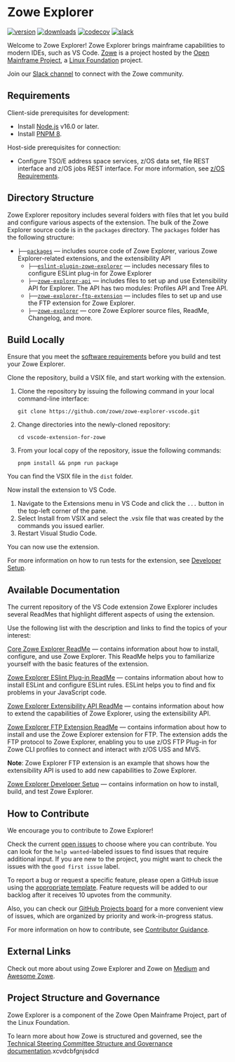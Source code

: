 # Zowe Explorer

[![version](https://img.shields.io/visual-studio-marketplace/v/Zowe.vscode-extension-for-zowe.svg)](https://img.shields.io/visual-studio-marketplace/v/Zowe.vscode-extension-for-zowe.svg)
[![downloads](https://img.shields.io/visual-studio-marketplace/d/Zowe.vscode-extension-for-zowe.svg)](https://img.shields.io/visual-studio-marketplace/d/Zowe.vscode-extension-for-zowe.svg)
[![codecov](https://codecov.io/gh/zowe/zowe-explorer-vscode/branch/main/graph/badge.svg)](https://codecov.io/gh/zowe/zowe-explorer-vscode)
[![slack](https://img.shields.io/badge/chat-on%20Slack-blue)](https://slack.openmainframeproject.org/)

Welcome to Zowe Explorer! Zowe Explorer brings mainframe capabilities to modern IDEs, such as VS Code. [Zowe](https://www.zowe.org/) is a project hosted by the [Open Mainframe Project](https://www.openmainframeproject.org/), a [Linux Foundation](https://www.linuxfoundation.org/) project.

Join our [Slack channel](https://slack.openmainframeproject.org/) to connect with the Zowe community.

## Requirements

Client-side prerequisites for development:

- Install [Node.js](https://nodejs.org/en/download/) v16.0 or later.
- Install [PNPM 8](https://pnpm.io/installation).

Host-side prerequisites for connection:

- Configure TSO/E address space services, z/OS data set, file REST interface and z/OS jobs REST interface. For more information, see [z/OS Requirements](https://docs.zowe.org/stable/user-guide/systemrequirements-zosmf.html#z-os-requirements).

## Directory Structure

Zowe Explorer repository includes several folders with files that let you build and configure various aspects of the extension. The bulk of the Zowe Explorer source code is in the `packages` directory. The `packages` folder has the following structure:

- `├──`[`packages`](./packages) — includes source code of Zowe Explorer, various Zowe Explorer-related extensions, and the extensibility API<br>
  - `├──`[`eslint-plugin-zowe-explorer`](./packages/eslint-plugin-zowe-explorer) — includes necessary files to configure ESLint plug-in for Zowe Explorer
  - `├──`[`zowe-explorer-api`](./packages/zowe-explorer-api) — includes files to set up and use Extensibility API for Explorer. The API has two modules: Profiles API and Tree API.
  - `├──`[`zowe-explorer-ftp-extension`](./packages/zowe-explorer-ftp-extension) — includes files to set up and use the FTP extension for Zowe Explorer.
  - `├──`[`zowe-explorer`](./packages/zowe-explorer) — core Zowe Explorer source files, ReadMe, Changelog, and more.

## Build Locally

Ensure that you meet the [software requirements](#requirements) before you build and test your Zowe Explorer.

Clone the repository, build a VSIX file, and start working with the extension.

1. Clone the repository by issuing the following command in your local command-line interface:

   ```shell
   git clone https://github.com/zowe/zowe-explorer-vscode.git
   ```

2. Change directories into the newly-cloned repository:

   ```shell
   cd vscode-extension-for-zowe
   ```

3. From your local copy of the repository, issue the following commands:

   ```shell
   pnpm install && pnpm run package
   ```

You can find the VSIX file in the `dist` folder.

Now install the extension to VS Code.

1. Navigate to the Extensions menu in VS Code and click the `...` button in the top-left corner of the pane.
2. Select Install from VSIX and select the .vsix file that was created by the commands you issued earlier.
3. Restart Visual Studio Code.

You can now use the extension.

For more information on how to run tests for the extension, see [Developer Setup](https://github.com/zowe/zowe-explorer-vscode/wiki/Developer-Setup).

## Available Documentation

The current repository of the VS Code extension Zowe Explorer includes several ReadMes that highlight different aspects of using the extension.

Use the following list with the description and links to find the topics of your interest:

[Core Zowe Explorer ReadMe](https://github.com/zowe/zowe-explorer-vscode/blob/main/packages/zowe-explorer/README.md) — contains information about how to install, configure, and use Zowe Explorer. This ReadMe helps you to familiarize yourself with the basic features of the extension.

[Zowe Explorer ESlint Plug-in ReadMe](https://github.com/zowe/zowe-explorer-vscode/blob/main/packages/eslint-plugin-zowe-explorer/README.md) — contains information about how to install ESLint and configure ESLint rules. ESLint helps you to find and fix problems in your JavaScript code.

[Zowe Explorer Extensibility API ReadMe](https://github.com/zowe/zowe-explorer-vscode/blob/main/packages/zowe-explorer-api/README.md) — contains information about how to extend the capabilities of Zowe Explorer, using the extensibility API.

[Zowe Explorer FTP Extension ReadMe](https://github.com/zowe/zowe-explorer-vscode/blob/main/packages/zowe-explorer-ftp-extension/README.md) — contains information about how to install and use the Zowe Explorer extension for FTP. The extension adds the FTP protocol to Zowe Explorer, enabling you to use z/OS FTP Plug-in for Zowe CLI profiles to connect and interact with z/OS USS and MVS.

**Note**: Zowe Explorer FTP extension is an example that shows how the extensibility API is used to add new capabilities to Zowe Explorer.

[Zowe Explorer Developer Setup](https://github.com/zowe/zowe-explorer-vscode/wiki/Developer-Setup) — contains information on how to install, build, and test Zowe Explorer.

## How to Contribute

We encourage you to contribute to Zowe Explorer!

Check the current [open issues](https://github.com/zowe/zowe-explorer-vscode/issues) to choose where you can contribute. You can look for the `help wanted`-labeled issues to find issues that require additional input. If you are new to the project, you might want to check the issues with the `good first issue` label.

To report a bug or request a specific feature, please open a GitHub issue using the [appropriate template](https://github.com/zowe/zowe-explorer-vscode/issues/new/choose). Feature requests will be added to our backlog after it receives 10 upvotes from the community.

Also, you can check our [GitHub Projects board](https://github.com/orgs/zowe/projects/15) for a more convenient view of issues, which are organized by priority and work-in-progress status.

For more information on how to contribute, see [Contributor Guidance](https://github.com/zowe/zowe-explorer-vscode/wiki/Contributor-Guidance).

## External Links

Check out more about using Zowe Explorer and Zowe on [Medium](https://medium.com/zowe) and [Awesome Zowe](https://github.com/tucker01/awesome-zowe).

## Project Structure and Governance

Zowe Explorer is a component of the Zowe Open Mainframe Project, part of the Linux Foundation.

To learn more about how Zowe is structured and governed, see the [Technical Steering Committee Structure and Governance documentation](https://github.com/zowe/community/blob/master/Technical-Steering-Committee/tsc-governance.md).xcvdcbfgnjsdcd
